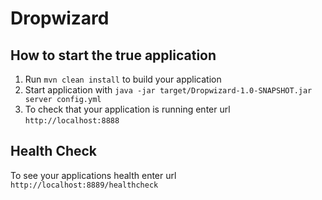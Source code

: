 # Dropwizard

How to start the true application
---

1. Run `mvn clean install` to build your application
1. Start application with `java -jar target/Dropwizard-1.0-SNAPSHOT.jar server config.yml`
1. To check that your application is running enter url `http://localhost:8888`

Health Check
---

To see your applications health enter url `http://localhost:8889/healthcheck`
